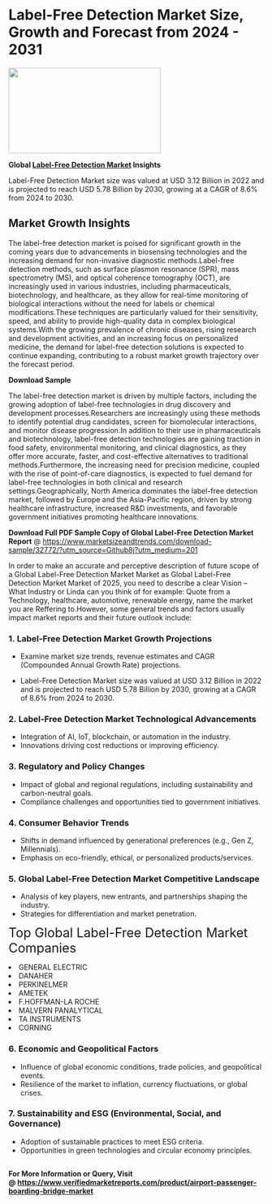 <H1>Label-Free Detection Market Size, Growth and Forecast from 2024 - 2031</H1><img class="aligncenter size-medium wp-image-584254" src="https://thirdeyenews.in/wp-content/uploads/2024/09/Global-Market-Research-300x168.jpeg" alt="" width="300" height="168" /><p><strong>Global&nbsp;<a href="https://www.marketsizeandtrends.com/download-sample/32772/?utm_source=Github8j?utm_medium=201">Label-Free Detection Market</a> Insights</strong></p><p>Label-Free Detection Market size was valued at USD 3.12 Billion in 2022 and is projected to reach USD 5.78 Billion by 2030, growing at a CAGR of 8.6% from 2024 to 2030.</p><p><h2>Market Growth Insights</h2> <p>The label-free detection market is poised for significant growth in the coming years due to advancements in biosensing technologies and the increasing demand for non-invasive diagnostic methods.Label-free detection methods, such as surface plasmon resonance (SPR), mass spectrometry (MS), and optical coherence tomography (OCT), are increasingly used in various industries, including pharmaceuticals, biotechnology, and healthcare, as they allow for real-time monitoring of biological interactions without the need for labels or chemical modifications.These techniques are particularly valued for their sensitivity, speed, and ability to provide high-quality data in complex biological systems.With the growing prevalence of chronic diseases, rising research and development activities, and an increasing focus on personalized medicine, the demand for label-free detection solutions is expected to continue expanding, contributing to a robust market growth trajectory over the forecast period.</p> <p><strong>Download Sample</strong></p> <p>The label-free detection market is driven by multiple factors, including the growing adoption of label-free technologies in drug discovery and development processes.Researchers are increasingly using these methods to identify potential drug candidates, screen for biomolecular interactions, and monitor disease progression.In addition to their use in pharmaceuticals and biotechnology, label-free detection technologies are gaining traction in food safety, environmental monitoring, and clinical diagnostics, as they offer more accurate, faster, and cost-effective alternatives to traditional methods.Furthermore, the increasing need for precision medicine, coupled with the rise of point-of-care diagnostics, is expected to fuel demand for label-free technologies in both clinical and research settings.Geographically, North America dominates the label-free detection market, followed by Europe and the Asia-Pacific region, driven by strong healthcare infrastructure, increased R&D investments, and favorable government initiatives promoting healthcare innovations.</p> <p><span class=""><strong>Download Full PDF Sample Copy of Global Label-Free Detection Market Report</strong> @ <a href="https://www.marketsizeandtrends.com/download-sample/32772/?utm_source=Github8j?utm_medium=201" target="_blank">https://www.marketsizeandtrends.com/download-sample/32772/?utm_source=Github8j?utm_medium=201</a></span></p><p>In order to make an accurate and perceptive description of future scope of a Global&nbsp;Label-Free Detection Market Market as Global&nbsp;Label-Free Detection Market Market of 2025, you need to describe a clear Vision &ndash; What Industry or Linda can you think of for example: Quote from a Technology, healthcare, automotive, renewable energy, name the market you are Reffering to.However, some general trends and factors usually impact market reports and their future outlook include:</p><h3>1.&nbsp;<strong>Label-Free Detection Market Growth Projections</strong></h3><ul><li>Examine market size trends, revenue estimates and CAGR (Compounded Annual Growth Rate) projections.</li><li><p>Label-Free Detection Market size was valued at USD 3.12 Billion in 2022 and is projected to reach USD 5.78 Billion by 2030, growing at a CAGR of 8.6% from 2024 to 2030.</p></li></ul><h3>2.&nbsp;<strong>Label-Free Detection Market Technological Advancements</strong></h3><ul><li>Integration of AI, IoT, blockchain, or automation in the industry.</li><li>Innovations driving cost reductions or improving efficiency.</li></ul><h3>3.&nbsp;<strong>Regulatory and Policy Changes</strong></h3><ul><li>Impact of global and regional regulations, including sustainability and carbon-neutral goals.</li><li>Compliance challenges and opportunities tied to government initiatives.</li></ul><h3>4.&nbsp;<strong>Consumer Behavior Trends</strong></h3><ul><li>Shifts in demand influenced by generational preferences (e.g., Gen Z, Millennials).</li><li>Emphasis on eco-friendly, ethical, or personalized products/services.</li></ul><h3>5.&nbsp;<strong>Global Label-Free Detection Market Competitive Landscape</strong></h3><ul><li>Analysis of key players, new entrants, and partnerships shaping the industry.</li><li>Strategies for differentiation and market penetration.</li></ul><p data-pm-slice="1 1 []"><span style="color: inherit; font-family: inherit; font-size: 25px;">Top Global Label-Free Detection Market Companies</span></p><div class="" data-test-id=""><p><li>GENERAL ELECTRIC</li><li> DANAHER</li><li> PERKINELMER</li><li> AMETEK</li><li> F.HOFFMAN-LA ROCHE</li><li> MALVERN PANALYTICAL</li><li> TA INSTRUMENTS</li><li> CORNING</li></p></div><h3>6.&nbsp;<strong>Economic and Geopolitical Factors</strong></h3><ul><li>Influence of global economic conditions, trade policies, and geopolitical events.</li><li>Resilience of the market to inflation, currency fluctuations, or global crises.</li></ul><h3>7.&nbsp;<strong>Sustainability and ESG (Environmental, Social, and Governance)</strong></h3><ul><li>Adoption of sustainable practices to meet ESG criteria.</li><li>Opportunities in green technologies and circular economy principles.</li></ul><h2><strong style="font-size: 14px;">For More Information or Query, Visit @&nbsp;</strong><a style="background-color: #ffffff; font-size: 14px;" href="https://www.marketsizeandtrends.com/report/label-free-detection-market/" target="_blank">https://www.verifiedmarketreports.com/product/airport-passenger-boarding-bridge-market</a></h2>